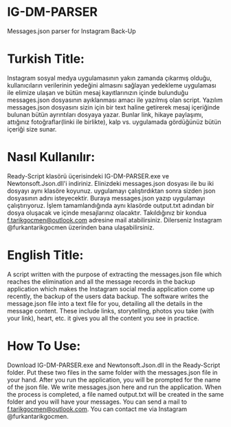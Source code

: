 # IG-DM-PARSER
Messages.json parser for Instagram Back-Up
# Turkish Title:
Instagram sosyal medya uygulamasının yakın zamanda çıkarmış olduğu, kullanıcıların verilerinin yedeğini almasını sağlayan yedekleme uygulaması ile elimize ulaşan ve bütün mesaj kayıtlarınızın içinde bulunduğu messages.json dosyasının ayıklanması amacı ile yazılmış olan script. Yazılım messages.json dosyasını sizin için bir text haline getirerek mesaj içeriğinde bulunan bütün ayrıntıları dosyaya yazar. Bunlar link, hikaye paylaşımı, attığınız fotoğraflar(linki ile birlikte), kalp vs. uygulamada gördüğünüz bütün içeriği size sunar.
# Nasıl Kullanılır:
Ready-Script klasörü üçerisindeki IG-DM-PARSER.exe ve Newtonsoft.Json.dll'i indiriniz. Elinizdeki messages.json dosyası ile bu iki dosyayı aynı klasöre koyunuz. uygulamayı çalıştırdıktan sonra sizden json dosyasının adını isteyecektir. Buraya messages.json yazıp uygulamayı çalıştırıyoruz. İşlem tamamlandığında aynı klasörde output.txt adından bir dosya oluşacak ve içinde mesajlarınız olacaktır. Takıldığınız bir kondua f.tarikgocmen@outlook.com adresine mail atabilirsiniz. Dilerseniz Instagram @furkantarikgocmen üzerinden bana ulaşabilirsiniz.
# English Title:
A script written with the purpose of extracting the messages.json file which reaches the elimination and all the message records in the backup application which makes the Instagram social media application come up recently, the backup of the users data backup. The software writes the message.json file into a text file for you, detailing all the details in the message content. These include links, storytelling, photos you take (with your link), heart, etc. it gives you all the content you see in practice.
# How To Use:
Download IG-DM-PARSER.exe and Newtonsoft.Json.dll in the Ready-Script folder. Put these two files in the same folder with the messages.json file in your hand. After you run the application, you will be prompted for the name of the json file. We write messages.json here and run the application. When the process is completed, a file named output.txt will be created in the same folder and you will have your messages. You can send a mail to f.tarikgocmen@outlook.com. You can contact me via Instagram @furkantarikgocmen.
